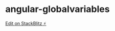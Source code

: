 # angular-globalvariables

[Edit on StackBlitz ⚡️](https://stackblitz.com/edit/angular-globalvariables)